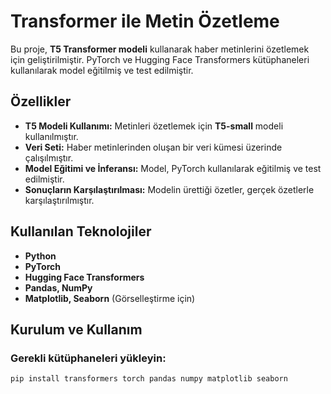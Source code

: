 # Transformer ile Metin Özetleme

Bu proje, **T5 Transformer modeli** kullanarak haber metinlerini özetlemek için geliştirilmiştir. PyTorch ve Hugging Face Transformers kütüphaneleri kullanılarak model eğitilmiş ve test edilmiştir.

## Özellikler

- **T5 Modeli Kullanımı:** Metinleri özetlemek için **T5-small** modeli kullanılmıştır.
- **Veri Seti:** Haber metinlerinden oluşan bir veri kümesi üzerinde çalışılmıştır.
- **Model Eğitimi ve İnferansı:** Model, PyTorch kullanılarak eğitilmiş ve test edilmiştir.
- **Sonuçların Karşılaştırılması:** Modelin ürettiği özetler, gerçek özetlerle karşılaştırılmıştır.

## Kullanılan Teknolojiler

- **Python**
- **PyTorch**
- **Hugging Face Transformers**
- **Pandas, NumPy**
- **Matplotlib, Seaborn** (Görselleştirme için)

## Kurulum ve Kullanım

### Gerekli kütüphaneleri yükleyin:
```bash
pip install transformers torch pandas numpy matplotlib seaborn
